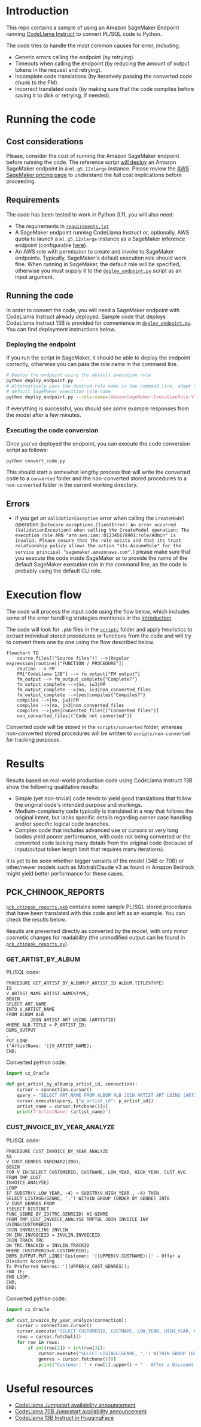 # Introduction

This repo contains a sample of using an Amazon SageMaker Endpoint running
[CodeLlama Instruct](https://aws.amazon.com/blogs/machine-learning/code-llama-code-generation-models-from-meta-are-now-available-via-amazon-sagemaker-jumpstart/)
to convert PL/SQL code to Python.

The code tries to handle the most common causes for error, including:

* Generic errors calling the endpoint (by retrying).
* Timeouts when calling the endpoint (by reducing the amount of output tokens in the request and retrying).
* Incomplete code translations (by iteratively passing the converted code chunk to the FM).
* Incorrect translated code (by making sure that the code compiles before saving it to disk or retrying, if needed).

# Running the code

## Cost considerations

Please, consider the cost of running the Amazon SageMaker endpoint before running the code. The reference script
[will deploy](#deploying-the-endpoint) an Amazon SageMaker endpoint in a `ml.g5.12xlarge` instance. Please review the 
[AWS SageMaker pricing page](https://aws.amazon.com/sagemaker/pricing/?p=pm&c=sm&z=4) to understand the
full cost implications before proceeding.

## Requirements

The code has been tested to work in Python 3.11, you will also need:

* The requirements in [`requirements.txt`](requirements.txt)
* A SageMaker endpoint running CodeLlama Instruct or, optionally, AWS quota to launch a `ml.g5.12xlarge` 
  instance as a SageMaker inference endpoint (configurable 
  [here](https://eu-west-1.console.aws.amazon.com/servicequotas/home/services/sagemaker/quotas/L-65C4BD00)).
* An AWS role with permission to create and invoke to SageMaker endpoints. Typically, SageMaker's default 
  execution role should work fine. When running in SageMaker, the default role will be specified, otherwise 
  you must supply it to the [`deploy_endpoint.py`](deploy_endpoint.py) script as an input argument.

## Running the code

In order to convert the code, you will need a SageMaker endpoint with CodeLlama Instruct already deployed.
Sample code that deploys CodeLlama Instruct 13B is provided for convenience in 
[`deploy_endpoint.py`](deploy_endpoint.py). You can find deployment instructions below.

### Deploying the endpoint

If you run the script in SageMaker, it should be able to deploy the endpoint correctly, otherwise you can 
pass the role name in the command line.

```bash
# Deploy the endpoint using the default execution role
python deploy_endpoint.py
# Alternatively pass the desired role name in the command line, adapt to your
# default SageMaker execution role name
python deploy_endpoint.py --role-name=[AmazonSageMaker-ExecutionRole-YYYYMMDDTHHMMSS]
```

If everything is successful, you should see some example responses from the model after a few minutes.

### Executing the code conversion

Once you've deployed the endpoint, you can execute the code conversion script as follows:

```bash
python convert_code.py
```

This should start a somewhat lengthy process that will write the converted code to a `converted`
folder and the non-converted stored procedures to a `non-converted` folder in the current working 
directory.

## Errors

* If you get an `ValidationException` error when calling the `CreateModel` operation 
  (`botocore.exceptions.ClientError: An error occurred (ValidationException) when calling the CreateModel operation: The execution role ARN "arn:aws:iam::012345678901:role/Admin" is invalid. Please ensure that the role exists and that its trust relationship policy allows the action "sts:AssumeRole" for the service principal "sagemaker.amazonaws.com".`)
  please make sure that you execute the code inside SageMaker or to provide the name of the default SageMaker
  execution role in the command line, as the code is probably using the default CLI role.

# Execution flow

The code will process the input code using the flow below, which includes some of the error handling
strategies mentiones in the [introduction](#introduction).

The code will look for `.pkb` files in the [`scripts`](scripts) folder and apply heuristics to extract
individual stored procedures or functions from the code and will try to convert them one by one using
the flow described below.

```mermaid
flowchart TD
    source_files[("Source files")] -->|Regular expression|routine[["FUNCTION / PROCEDURE"]]
    routine --> FM
    FM["CodeLlama 13B"] --> fm_output["FM output"]
    fm_output --> fm_output_complete{"Complete?"}
    fm_output_complete -->|no, i≤3|FM
    fm_output_complete -->|no, i>3|non_converted_files
    fm_output_complete -->|yes|compiles{"Compiles?"}
    compiles -->|no, j≤3|FM
    compiles -->|no, j>3|non_converted_files
    compiles -->|yes|converted_files[("Converted files")]
    non_converted_files[("Code not converted")]
```

Converted code will be stored in the `scripts/converted` folder, whereas non-converted stored procedures
will be written to `scripts/non-converted` for tracking purposes.

# Results

Results based on real-world production code using CodeLlama Instruct 13B show the following qualitative results:

* Simple (yet non-trivial) code tends to yield good translations that follow the original code's intended purpose
  and workings.
* Medium-complexity code typically is translated in a way that follows the original intent, but lacks specific
  details regarding corner case handling and/or specific logical code branches.
* Complex code that includes advanced use or cursors or very long bodies yield poorer performance, with code not
  being converted or the converted code lacking many details from the original code 
  (because of input/output token length limit that requires many iterations).

It is yet to be seen whether bigger variants of the model (34B or 70B) or other/newer models such as Mixtral/Claude v3
as found in Amazon Bedrock might yield better performance for these cases.

## PCK_CHINOOK_REPORTS

[`pck_chinook_reports.pkb`](scripts/pck_chinook_reports.pkb) contains some sample PL/SQL stored procedures that have
been translated with this code and left as an example. You can check the results below.

Results are presented directly as converted by the model, with only minor cosmetic changes for readability 
(the unmodified output can be found in [`pck_chinook_reports.py`](scripts/converted/pck_chinook_reports.py)).

### GET_ARTIST_BY_ALBUM

PL/SQL code:

```oraclesqlplus
PROCEDURE GET_ARTIST_BY_ALBUM(P_ARTIST_ID ALBUM.TITLE%TYPE)
IS
V_ARTIST_NAME ARTIST.NAME%TYPE;
BEGIN
SELECT ART.NAME
INTO V_ARTIST_NAME
FROM ALBUM ALB
         JOIN ARTIST ART USING (ARTISTID)
WHERE ALB.TITLE = P_ARTIST_ID;
DBMS_OUTPUT
.
PUT_LINE
('ArtistName: '||V_ARTIST_NAME);
END;
```

Converted python code:

```python
import cx_Oracle

def get_artist_by_album(p_artist_id, connection):
    cursor = connection.cursor()
    query = "SELECT ART.NAME FROM ALBUM ALB JOIN ARTIST ART USING (ARTISTID) WHERE ALB.TITLE = :p_artist_id"
    cursor.execute(query, {"p_artist_id": p_artist_id})
    artist_name = cursor.fetchone()[0]
    print(f"ArtistName: {artist_name}")
```

### CUST_INVOICE_BY_YEAR_ANALYZE

PL/SQL code:

```oraclesqlplus
PROCEDURE CUST_INVOICE_BY_YEAR_ANALYZE
AS
V_CUST_GENRES VARCHAR2(200);
BEGIN
FOR V IN(SELECT CUSTOMERID, CUSTNAME, LOW_YEAR, HIGH_YEAR, CUST_AVG FROM TMP_CUST_
INVOICE_ANALYSE)
LOOP
IF SUBSTR(V.LOW_YEAR, -4) > SUBSTR(V.HIGH_YEAR , -4) THEN
SELECT LISTAGG(GENRE, ',') WITHIN GROUP (ORDER BY GENRE) INTO V_CUST_GENRES FROM
(SELECT DISTINCT
FUNC_GENRE_BY_ID(TRC.GENREID) AS GENRE
FROM TMP_CUST_INVOICE_ANALYSE TMPTBL JOIN INVOICE INV USING(CUSTOMERID)
JOIN INVOICELINE INVLIN
ON INV.INVOICEID = INVLIN.INVOICEID
JOIN TRACK TRC
ON TRC.TRACKID = INVLIN.TRACKID
WHERE CUSTOMERID=V.CUSTOMERID);
DBMS_OUTPUT.PUT_LINE('Customer: '||UPPER(V.CUSTNAME)||' - Offer a Discount According
To Preferred Genres: '||UPPER(V_CUST_GENRES));
END IF;
END LOOP;
END;
END;
```

Converted python code:

```python
import cx_Oracle

def cust_invoice_by_year_analyze(connection):
    cursor = connection.cursor()
    cursor.execute("SELECT CUSTOMERID, CUSTNAME, LOW_YEAR, HIGH_YEAR, CUST_AVG FROM TMP_CUST_INVOICE_ANALYSE")
    rows = cursor.fetchall()
    for row in rows:
        if int(row[2]) > int(row[3]):
            cursor.execute("SELECT LISTAGG(GENRE, ',') WITHIN GROUP (ORDER BY GENRE) FROM (SELECT DISTINCT FUNC_GENRE_BY_ID(TRC.GENREID) AS GENRE FROM TMP_CUST_INVOICE_ANALYSE TMPTBL JOIN INVOICE INV USING(CUSTOMERID) JOIN INVOICELINE INVLIN ON INV.INVOICEID = INVLIN.INVOICEID JOIN TRACK TRC ON TRC.TRACKID = INVLIN.TRACKID WHERE CUSTOMERID=:CUSTOMERID)", {"CUSTOMERID": row[0]})
            genres = cursor.fetchone()[0]
            print("Customer: " + row[1].upper() + " - Offer a Discount According To Preferred Genres: " + genres.upper())

```

# Useful resources

* [CodeLlama Jumpstart availability announcement](https://aws.amazon.com/blogs/machine-learning/code-llama-code-generation-models-from-meta-are-now-available-via-amazon-sagemaker-jumpstart/)
* [CodeLlama 70B Jumpstart availability announcement](https://aws.amazon.com/blogs/machine-learning/code-llama-70b-is-now-available-in-amazon-sagemaker-jumpstart/)
* [CodeLlama 13B Instruct in HuggingFace](https://huggingface.co/codellama/CodeLlama-13b-Instruct-hf)
